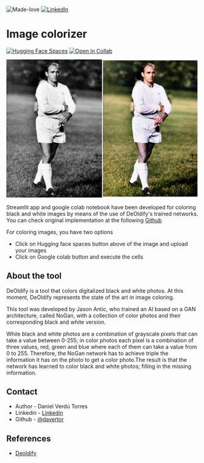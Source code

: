 ![Made-love][made-love-shield]
[![LinkedIn][linkedin-shield]][linkedin-url]

# Image colorizer
[![Hugging Face Spaces](https://img.shields.io/badge/%F0%9F%A4%97%20Hugging%20Face-Spaces-blue)](https://huggingface.co/spaces/your_user/your_space)
[![Open In Collab](https://colab.research.google.com/assets/colab-badge.svg)](https://colab.research.google.com/drive/1BlCf-djFo6cxdTB43Q7rRPTGvcXunAx9?usp=sharing)

![Coloring result][product-screenshot]

Streamlit app and google colab notebook have been developed for coloring black and white images by means of the use of DeOldify's trained networks. You can check original implementation at the following [Github](https://github.com/jantic/DeOldify)

For coloring images, you have two options
* Click on Hugging face spaces button above of the image and upload your images
* Click on Google colab button and execute the cells

## About the tool

DeOldify is a tool that colors digitalized black and white photos. At this moment, DeOldify represents the state of the art in image coloring.

This tool was developed by Jason Antic, who trained an AI based on a GAN architecture, called NoGan, with a collection of color photos and their corresponding black and white version. 

While black and white photos are a combination of grayscale pixels that can take a value between 0-255; in color photos each pixel is a combination of three values, red, green and blue where each of them can take a value from 0 to 255. Therefore, the NoGan network has to achieve triple the information it has on the photo to get a color photo.The result is that the network has learned to color black and white photos; filling in the missing information.

## Contact
* Author - Daniel Verdú Torres
* Linkedin - [Linkedin](https://linkedin.com/daniel-verdu-torres) 
* Github - [@davertor](https://github.com/davertor)

## References
* [Deoldify](https://deoldify.ai/)



<!-- MARKDOWN LINKS & IMAGES -->
<!-- https://www.markdownguide.org/basic-syntax/#reference-style-links -->
[product-screenshot]: images/di_stefano_merged.png
[linkedin-url]: https://linkedin.com/daniel-verdu-torres
[github-url]: https://github.com/davertor

[made-love-shield]: https://img.shields.io/badge/-Made%20with%20love%20❤️-orange.svg?style=for-the-badge
[license-shield]: https://img.shields.io/badge/License-GNU-brightgreen.svg?style=for-the-badge
[linkedin-shield]: https://img.shields.io/badge/-LinkedIn-darkblue.svg?style=for-the-badge&logo=linkedin
[github-shield]: https://img.shields.io/badge/-Github-black.svg?style=for-the-badge&logo=github
[twitter-shield]: https://img.shields.io/badge/-Twitter-blue.svg?style=for-the-badge&logo=twitter


